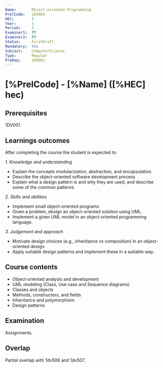 ```yaml
---
Name:       Object-oriented Programming
PrelCode:   1DV003
HEC:        5
Year:       1
Period:     3
Examiner1:  ??    
Examiner2:  ??
Status:     FirstDraft
Mandatory:  Yes
Subject:    ComputerScience
Type:       Regular
PreReq:     1DV001
---
```


# [%PrelCode] - [%Name] ([%HEC] hec)

## Prerequisites

1DV001.

## Learnings outcomes

After completing the course the student is expected to:

*1. Knowledge and understanding*

- Explain the concepts modularization, abstraction, and encapsulation
- Describe the object-­oriented software development process
- Explain what a design pattern is and why they are used, and describe some of the common patterns.

*2.	Skills and abilities*

- Implement small object-oriented programs
- Given a problem, design an object-oriented solution using UML.
- Implement a given UML model in an object-oriented programming language.

*3.	Judgement and approach*

- Motivate design choices (e.g., inheritance vs composition) in an object-oriented design.
- Apply suitable design patterns and implement these in a suitable way.

## Course contents

- Object-oriented analysis and development
- UML modeling (Class, Use case and Sequence diagrams)
- Classes and objects
- Methods, constructors, and fields
- Inheritance and polymorphism
- Design patterns

## Examination

Assignments.

## Overlap

Partial overlap with 1dv506 and 1dv507.
